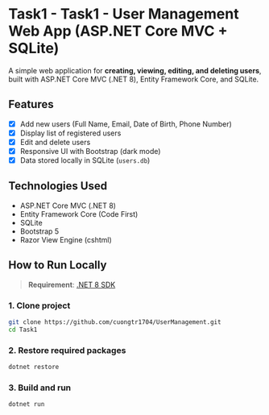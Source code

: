 # Task1 - Task1 - User Management Web App (ASP.NET Core MVC + SQLite)

A simple web application for **creating, viewing, editing, and deleting users**, built with ASP.NET Core MVC (.NET 8), Entity Framework Core, and SQLite.

## Features

- [x] Add new users (Full Name, Email, Date of Birth, Phone Number)
- [x] Display list of registered users
- [x] Edit and delete users
- [x] Responsive UI with Bootstrap (dark mode)
- [x] Data stored locally in SQLite (`users.db`)

## Technologies Used

- ASP.NET Core MVC (.NET 8)
- Entity Framework Core (Code First)
- SQLite
- Bootstrap 5
- Razor View Engine (cshtml)

## How to Run Locally

> **Requirement**: [.NET 8 SDK](https://dotnet.microsoft.com/download)

### 1. Clone project

```bash
git clone https://github.com/cuongtr1704/UserManagement.git
cd Task1
```

### 2. Restore required packages

```bash
dotnet restore
```

### 3. Build and run

```bash
dotnet run
```
